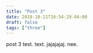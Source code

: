 ```yaml
---
title: "Post 3"
date: 2018-10-21T16:54:29-04:00
draft: false
tags: ["three"]
---
```


post 3 test.
text.
jajajajaj.
nee.
